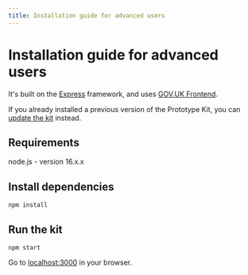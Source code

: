 ```yaml
---
title: Installation guide for advanced users
---
```

# Installation guide for advanced users

It's built on the [Express](http://expressjs.com/) framework, and uses [GOV.UK Frontend](https://github.com/alphagov/govuk-frontend).

If you already installed a previous version of the Prototype Kit, you can [update the kit](/docs/updating-the-kit) instead.

## Requirements

node.js - version 16.x.x

## Install dependencies

```
npm install
```

## Run the kit
```
npm start
```

Go to [localhost:3000](http://localhost:3000) in your browser.
